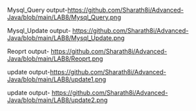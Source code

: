 Mysql_Query output-https://github.com/Sharath8i/Advanced-Java/blob/main/LAB8/Mysql_Query.png

Mysql_Update output- https://github.com/Sharath8i/Advanced-Java/blob/main/LAB8/Mysql_Update.png

Reoprt output- https://github.com/Sharath8i/Advanced-Java/blob/main/LAB8/Reoprt.png

update output-https://github.com/Sharath8i/Advanced-Java/blob/main/LAB8/update1.png

update output- https://github.com/Sharath8i/Advanced-Java/blob/main/LAB8/update2.png

